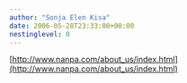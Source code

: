 ```yaml
---
author: "Sonja Elen Kisa"
date: 2006-05-28T23:33:00+00:00
nestinglevel: 0
---
```

[http://www.nanpa.com/about_us/index.html](http://www.nanpa.com/about_us/index.html)